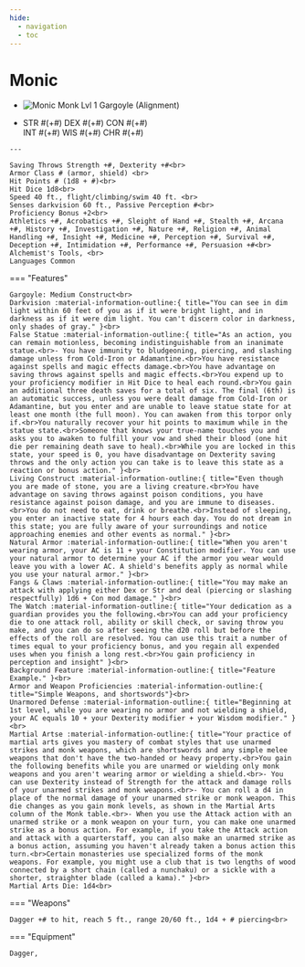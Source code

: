 ```yaml
---
hide:
  - navigation
  - toc
---
```


# Monic

<div class="grid cards" markdown>
  
-   
    <img src="https://half-guinea-press.github.io/Nocturnal_Campaign/images/Gargoyle_SunSoulMonk.jpg" alt="Monic">
    Monk Lvl 1 Gargoyle (Alignment)

-    STR #(+#) DEX #(+#) CON #(+#)<br>INT #(+#) WIS #(+#) CHR #(+#)

    ---
    
    Saving Throws Strength +#, Dexterity +#<br>
    Armor Class # (armor, shield) <br>
    Hit Points # (1d8 + #)<br>
    Hit Dice 1d8<br>
    Speed 40 ft., flight/climbing/swim 40 ft. <br>
    Senses darkvision 60 ft., Passive Perception #<br>
    Proficiency Bonus +2<br>
    Athletics +#, Acrobatics +#, Sleight of Hand +#, Stealth +#, Arcana +#, History +#, Investigation +#, Nature +#, Religion +#, Animal Handling +#, Insight +#, Medicine +#, Perception +#, Survival +#, Deception +#, Intimidation +#, Performance +#, Persuasion +#<br>
    Alchemist's Tools, <br>
    Languages Common

=== "Features"

    Gargoyle: Medium Construct<br>
    Darkvision :material-information-outline:{ title="You can see in dim light within 60 feet of you as if it were bright light, and in darkness as if it were dim light. You can't discern color in darkness, only shades of gray." }<br>
    False Statue :material-information-outline:{ title="As an action, you can remain motionless, becoming indistinguishable from an inanimate statue.<br>- You have immunity to bludgeoning, piercing, and slashing damage unless from Cold-Iron or Adamantine.<br>You have resistance against spells and magic effects damage.<br>You have advantage on saving throws against spells and magic effects.<br>You expend up to your proficiency modifier in Hit Dice to heal each round.<br>You gain an additional three death saves for a total of six. The final (6th) is an automatic success, unless you were dealt damage from Cold-Iron or Adamantine, but you enter and are unable to leave statue state for at least one month (the full moon). You can awaken from this torpor only if.<br>You naturally recover your hit points to maximum while in the statue state.<br>Someone that knows your true-name touches you and asks you to awaken to fulfill your vow and shed their blood (one hit die per remaining death save to heal).<br>While you are locked in this state, your speed is 0, you have disadvantage on Dexterity saving throws and the only action you can take is to leave this state as a reaction or bonus action." }<br>
    Living Construct :material-information-outline:{ title="Even though you are made of stone, you are a living creature.<br>You have advantage on saving throws against poison conditions, you have resistance against poison damage, and you are immune to diseases.<br>You do not need to eat, drink or breathe.<br>Instead of sleeping, you enter an inactive state for 4 hours each day. You do not dream in this state; you are fully aware of your surroundings and notice approaching enemies and other events as normal." }<br>
    Natural Armor :material-information-outline:{ title="When you aren't wearing armor, your AC is 11 + your Constitution modifier. You can use your natural armor to determine your AC if the armor you wear would leave you with a lower AC. A shield's benefits apply as normal while you use your natural armor." }<br>
    Fangs & Claws :material-information-outline:{ title="You may make an attack with applying either Dex or Str and deal (piercing or slashing respectfully) 1d6 + Con mod damage." }<br>
    The Watch :material-information-outline:{ title="Your dedication as a guardian provides you the following.<br>You can add your proficiency die to one attack roll, ability or skill check, or saving throw you make, and you can do so after seeing the d20 roll but before the effects of the roll are resolved. You can use this trait a number of times equal to your proficiency bonus, and you regain all expended uses when you finish a long rest.<br>You gain proficiency in perception and insight" }<br>
    Background Feature :material-information-outline:{ title="Feature Example." }<br>
    Armor and Weapon Proficiencies :material-information-outline:{ title="Simple Weapons, and shortswords"}<br>
    Unarmored Defense :material-information-outline:{ title="Beginning at 1st level, while you are wearing no armor and not wielding a shield, your AC equals 10 + your Dexterity modifier + your Wisdom modifier." }<br>
    Martial Artse :material-information-outline:{ title="Your practice of martial arts gives you mastery of combat styles that use unarmed strikes and monk weapons, which are shortswords and any simple melee weapons that don't have the two-handed or heavy property.<br>You gain the following benefits while you are unarmed or wielding only monk weapons and you aren't wearing armor or wielding a shield.<br>- You can use Dexterity instead of Strength for the attack and damage rolls of your unarmed strikes and monk weapons.<br>- You can roll a d4 in place of the normal damage of your unarmed strike or monk weapon. This die changes as you gain monk levels, as shown in the Martial Arts column of the Monk table.<br>- When you use the Attack action with an unarmed strike or a monk weapon on your turn, you can make one unarmed strike as a bonus action. For example, if you take the Attack action and attack with a quarterstaff, you can also make an unarmed strike as a bonus action, assuming you haven't already taken a bonus action this turn.<br>Certain monasteries use specialized forms of the monk weapons. For example, you might use a club that is two lengths of wood connected by a short chain (called a nunchaku) or a sickle with a shorter, straighter blade (called a kama)." }<br>
    Martial Arts Die: 1d4<br>

=== "Weapons"   
  

    Dagger +# to hit, reach 5 ft., range 20/60 ft., 1d4 + # piercing<br>

=== "Equipment"

    Dagger, 

</div>
